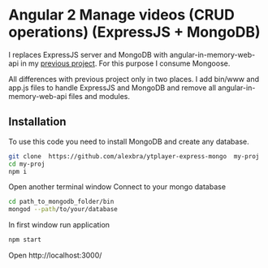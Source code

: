 # Angular 2 Manage videos (CRUD operations) (ExpressJS + MongoDB)  
I replaces ExpressJS server and MongoDB with angular-in-memory-web-api in my <a href="https://github.com/alexbra/ytplayer-manage">previous project</a>. 
For this purpose I consume Mongoose. 

All differences with previous project only in two places. I add bin/www and app.js files to handle ExpressJS and MongoDB and remove all angular-in-memory-web-api files and modules.

## Installation
To use this code you need to install MongoDB and create any database. 

```bash
git clone  https://github.com/alexbra/ytplayer-express-mongo  my-proj
cd my-proj
npm i 
```

Open another terminal window
Connect to your mongo database
```bash
cd path_to_mongodb_folder/bin
mongod --path/to/your/database
```

In first window run application 
```bash
npm start
```

Open http://localhost:3000/

